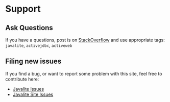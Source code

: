 <div class="page-header">
   <h1>Support</h1>
</div>


## Ask Questions

If you have a questions, post is on [StackOverflow](http://stackoverflow.com) and use appropriate tags:  `javalite`, `activejdbc`, `activeweb`

## Filing new issues

If you find a bug, or want to report some problem with this site, feel free to contribute here:

* [Javalite Issues](https://github.com/javalite/javalite/issues)
* [Javalite Site Issues](https://github.com/javalite/javalite-site/issues)